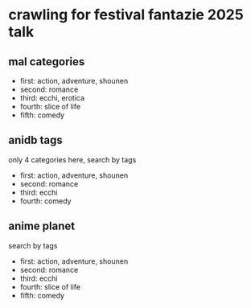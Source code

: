 # crawling for festival fantazie 2025 talk

## mal categories

- first: action, adventure, shounen
- second: romance
- third: ecchi, erotica
- fourth: slice of life
- fifth: comedy

## anidb tags

only 4 categories here, search by tags

- first: action, adventure, shounen
- second: romance
- third: ecchi
- fourth: comedy

## anime planet

search by tags

- first: action, adventure, shounen
- second: romance
- third: ecchi
- fourth: slice of life
- fifth: comedy
